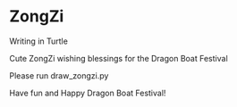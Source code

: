 # ZongZi
Writing in Turtle

Cute ZongZi wishing blessings for the Dragon Boat Festival

Please run draw_zongzi.py

Have fun and Happy Dragon Boat Festival!

